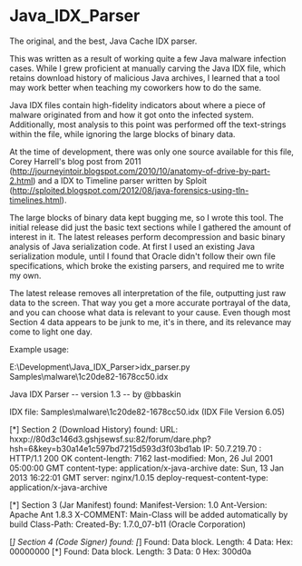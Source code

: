 Java_IDX_Parser
===============

The original, and the best, Java Cache IDX parser.

This was written as a result of working quite a few Java malware infection cases. While I grew proficient at manually carving the Java IDX file, which retains download history of malicious Java archives, I learned that a tool may work better when teaching my coworkers how to do the same.

Java IDX files contain high-fidelity indicators about where a piece of malware originated from and how it got onto the infected system. Additionally, most analysis to this point was performed off the text-strings within the file, while ignoring the large blocks of binary data.

At the time of development, there was only one source available for this file, Corey Harrell's blog post from 2011 (http://journeyintoir.blogspot.com/2010/10/anatomy-of-drive-by-part-2.html) and a IDX to Timeline parser written by Sploit (http://sploited.blogspot.com/2012/08/java-forensics-using-tln-timelines.html).

The large blocks of binary data kept bugging me, so I wrote this tool. The initial release did just the basic text sections while I gathered the amount of interest in it. The latest releases perform decompression and basic binary analysis of Java serialization code. At first I used an existing Java serialization module, until I found that Oracle didn't follow their own file specifications, which broke the existing parsers, and required me to write my own.

The latest release removes all interpretation of the file, outputting just raw data to the screen. That way you get a more accurate portrayal of the data, and you can choose what data is relevant to your cause. Even though most Section 4 data appears to be junk to me, it's in there, and its relevance may come to light one day.

Example usage:

E:\Development\Java_IDX_Parser>idx_parser.py Samples\malware\1c20de82-1678cc50.idx

Java IDX Parser -- version 1.3 -- by @bbaskin

IDX file: Samples\malware\1c20de82-1678cc50.idx (IDX File Version 6.05)

[*] Section 2 (Download History) found:
URL: hxxp://80d3c146d3.gshjsewsf.su:82/forum/dare.php?hsh=6&key=b30a14e1c597bd7215d593d3f03bd1ab
IP: 50.7.219.70
<null>: HTTP/1.1 200 OK
content-length: 7162
last-modified: Mon, 26 Jul 2001 05:00:00 GMT
content-type: application/x-java-archive
date: Sun, 13 Jan 2013 16:22:01 GMT
server: nginx/1.0.15
deploy-request-content-type: application/x-java-archive

[*] Section 3 (Jar Manifest) found:
Manifest-Version: 1.0
Ant-Version: Apache Ant 1.8.3
X-COMMENT: Main-Class will be added automatically by build
Class-Path:
Created-By: 1.7.0_07-b11 (Oracle Corporation)

[*] Section 4 (Code Signer) found:
[*] Found: Data block.  Length: 4
Data:                   Hex: 00000000
[*] Found: Data block.  Length: 3
Data: 0                 Hex: 300d0a
